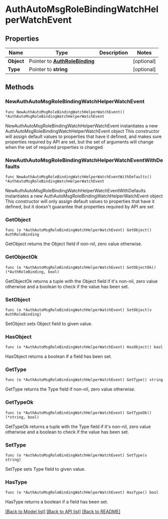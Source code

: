 # AuthAutoMsgRoleBindingWatchHelperWatchEvent

## Properties

Name | Type | Description | Notes
------------ | ------------- | ------------- | -------------
**Object** | Pointer to [**AuthRoleBinding**](authRoleBinding.md) |  | [optional] 
**Type** | Pointer to **string** |  | [optional] 

## Methods

### NewAuthAutoMsgRoleBindingWatchHelperWatchEvent

`func NewAuthAutoMsgRoleBindingWatchHelperWatchEvent() *AuthAutoMsgRoleBindingWatchHelperWatchEvent`

NewAuthAutoMsgRoleBindingWatchHelperWatchEvent instantiates a new AuthAutoMsgRoleBindingWatchHelperWatchEvent object
This constructor will assign default values to properties that have it defined,
and makes sure properties required by API are set, but the set of arguments
will change when the set of required properties is changed

### NewAuthAutoMsgRoleBindingWatchHelperWatchEventWithDefaults

`func NewAuthAutoMsgRoleBindingWatchHelperWatchEventWithDefaults() *AuthAutoMsgRoleBindingWatchHelperWatchEvent`

NewAuthAutoMsgRoleBindingWatchHelperWatchEventWithDefaults instantiates a new AuthAutoMsgRoleBindingWatchHelperWatchEvent object
This constructor will only assign default values to properties that have it defined,
but it doesn't guarantee that properties required by API are set

### GetObject

`func (o *AuthAutoMsgRoleBindingWatchHelperWatchEvent) GetObject() AuthRoleBinding`

GetObject returns the Object field if non-nil, zero value otherwise.

### GetObjectOk

`func (o *AuthAutoMsgRoleBindingWatchHelperWatchEvent) GetObjectOk() (*AuthRoleBinding, bool)`

GetObjectOk returns a tuple with the Object field if it's non-nil, zero value otherwise
and a boolean to check if the value has been set.

### SetObject

`func (o *AuthAutoMsgRoleBindingWatchHelperWatchEvent) SetObject(v AuthRoleBinding)`

SetObject sets Object field to given value.

### HasObject

`func (o *AuthAutoMsgRoleBindingWatchHelperWatchEvent) HasObject() bool`

HasObject returns a boolean if a field has been set.

### GetType

`func (o *AuthAutoMsgRoleBindingWatchHelperWatchEvent) GetType() string`

GetType returns the Type field if non-nil, zero value otherwise.

### GetTypeOk

`func (o *AuthAutoMsgRoleBindingWatchHelperWatchEvent) GetTypeOk() (*string, bool)`

GetTypeOk returns a tuple with the Type field if it's non-nil, zero value otherwise
and a boolean to check if the value has been set.

### SetType

`func (o *AuthAutoMsgRoleBindingWatchHelperWatchEvent) SetType(v string)`

SetType sets Type field to given value.

### HasType

`func (o *AuthAutoMsgRoleBindingWatchHelperWatchEvent) HasType() bool`

HasType returns a boolean if a field has been set.


[[Back to Model list]](../README.md#documentation-for-models) [[Back to API list]](../README.md#documentation-for-api-endpoints) [[Back to README]](../README.md)



